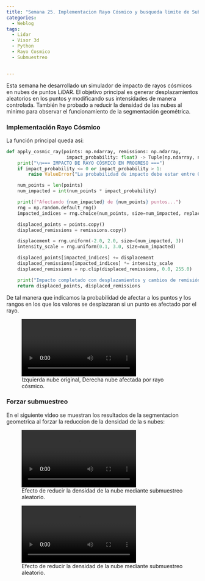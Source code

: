 ```yaml
---
title: "Semana 25. Implementacion Rayo Cósmico y busqueda limite de Submuestreo"
categories:
  - Weblog
tags:
  - Lidar
  - Visor 3d
  - Python
  - Rayo Cosmico
  - Submuestreo


---
```


Esta semana he desarrollado un simulador de impacto de rayos cósmicos en nubes de puntos LiDAR. El objetivo principal es generar desplazamientos aleatorios en los puntos y modificando sus intensidades de manera controlada. También he probado a reducir la densidad de las nubes al minimo para observar el funcionamiento de la segmentación geométrica.

### Implementación Rayo Cósmico

La función principal queda así:

```python
def apply_cosmic_ray(points: np.ndarray, remissions: np.ndarray, 
                      impact_probability: float) -> Tuple[np.ndarray, np.ndarray]:
    print("\n=== IMPACTO DE RAYO CÓSMICO EN PROGRESO ===")
    if impact_probability <= 0 or impact_probability > 1:
        raise ValueError("La probabilidad de impacto debe estar entre 0 y 1")

    num_points = len(points)
    num_impacted = int(num_points * impact_probability)

    print(f"Afectando {num_impacted} de {num_points} puntos...")
    rng = np.random.default_rng()
    impacted_indices = rng.choice(num_points, size=num_impacted, replace=False)

    displaced_points = points.copy()
    displaced_remissions = remissions.copy()

    displacement = rng.uniform(-2.0, 2.0, size=(num_impacted, 3))
    intensity_scale = rng.uniform(0.1, 3.0, size=num_impacted)

    displaced_points[impacted_indices] += displacement
    displaced_remissions[impacted_indices] *= intensity_scale
    displaced_remissions = np.clip(displaced_remissions, 0.0, 255.0)

    print("Impacto completado con desplazamientos y cambios de remisión.")
    return displaced_points, displaced_remissions
```
De tal manera que indicamos la probabilidad de afectar a los puntos y los rangos en los que los valores se desplazaran si un punto es afectado por el rayo.

<figure class="align-center" style="max-width: 100%">
  <video controls style="max-width: 100%; height: auto;">
    <source src="{{ site.url }}{{ site.baseurl }}/assets/videos/subSeg2.mp4" type="video/webm">
  </video>
  <figcaption>Izquierda nube original, Derecha nube afectada por rayo cósmico.</figcaption>
</figure>

### Forzar submuestreo

En el siguiente video se muestran los resultados de la segmentacion geometrica al forzar la reduccion de la densidad de la s nubes:

<figure class="align-center" style="max-width: 100%">
  <video controls style="max-width: 100%; height: auto;">
    <source src="{{ site.url }}{{ site.baseurl }}/assets/videos/subSeg1.mp4" type="video/webm">
  </video>
  <figcaption>Efecto de reducir la densidad de la nube mediante submuestreo aleatorio.</figcaption>
</figure>

<figure class="align-center" style="max-width: 100%">
  <video controls style="max-width: 100%; height: auto;">
    <source src="{{ site.url }}{{ site.baseurl }}/assets/videos/subSeg2.mp4" type="video/webm">
  </video>
  <figcaption>Efecto de reducir la densidad de la nube mediante submuestreo aleatorio.</figcaption>
</figure>



